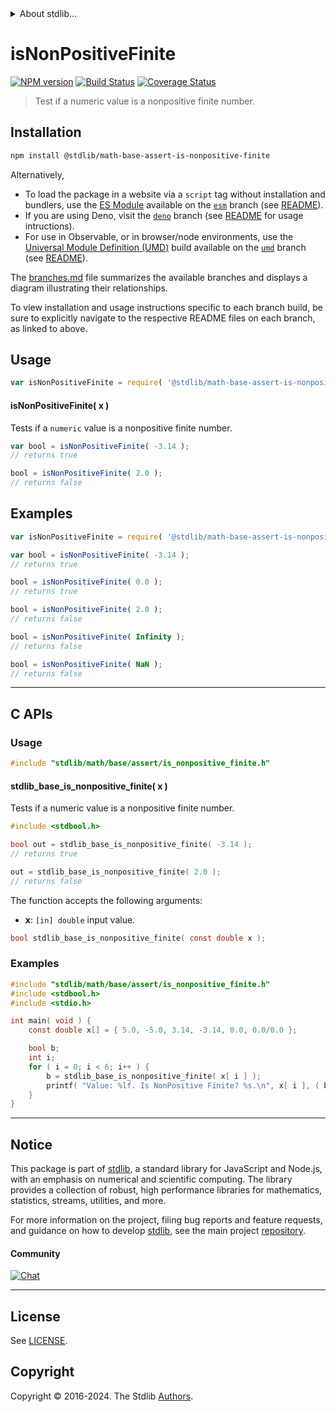 <!--

@license Apache-2.0

Copyright (c) 2022 The Stdlib Authors.

Licensed under the Apache License, Version 2.0 (the "License");
you may not use this file except in compliance with the License.
You may obtain a copy of the License at

   http://www.apache.org/licenses/LICENSE-2.0

Unless required by applicable law or agreed to in writing, software
distributed under the License is distributed on an "AS IS" BASIS,
WITHOUT WARRANTIES OR CONDITIONS OF ANY KIND, either express or implied.
See the License for the specific language governing permissions and
limitations under the License.

-->


<details>
  <summary>
    About stdlib...
  </summary>
  <p>We believe in a future in which the web is a preferred environment for numerical computation. To help realize this future, we've built stdlib. stdlib is a standard library, with an emphasis on numerical and scientific computation, written in JavaScript (and C) for execution in browsers and in Node.js.</p>
  <p>The library is fully decomposable, being architected in such a way that you can swap out and mix and match APIs and functionality to cater to your exact preferences and use cases.</p>
  <p>When you use stdlib, you can be absolutely certain that you are using the most thorough, rigorous, well-written, studied, documented, tested, measured, and high-quality code out there.</p>
  <p>To join us in bringing numerical computing to the web, get started by checking us out on <a href="https://github.com/stdlib-js/stdlib">GitHub</a>, and please consider <a href="https://opencollective.com/stdlib">financially supporting stdlib</a>. We greatly appreciate your continued support!</p>
</details>

# isNonPositiveFinite

[![NPM version][npm-image]][npm-url] [![Build Status][test-image]][test-url] [![Coverage Status][coverage-image]][coverage-url] <!-- [![dependencies][dependencies-image]][dependencies-url] -->

> Test if a numeric value is a nonpositive finite number.

<section class="installation">

## Installation

```bash
npm install @stdlib/math-base-assert-is-nonpositive-finite
```

Alternatively,

-   To load the package in a website via a `script` tag without installation and bundlers, use the [ES Module][es-module] available on the [`esm`][esm-url] branch (see [README][esm-readme]).
-   If you are using Deno, visit the [`deno`][deno-url] branch (see [README][deno-readme] for usage intructions).
-   For use in Observable, or in browser/node environments, use the [Universal Module Definition (UMD)][umd] build available on the [`umd`][umd-url] branch (see [README][umd-readme]).

The [branches.md][branches-url] file summarizes the available branches and displays a diagram illustrating their relationships.

To view installation and usage instructions specific to each branch build, be sure to explicitly navigate to the respective README files on each branch, as linked to above.

</section>

<section class="usage">

## Usage

```javascript
var isNonPositiveFinite = require( '@stdlib/math-base-assert-is-nonpositive-finite' );
```

#### isNonPositiveFinite( x )

Tests if a `numeric` value is a nonpositive finite number.

```javascript
var bool = isNonPositiveFinite( -3.14 );
// returns true

bool = isNonPositiveFinite( 2.0 );
// returns false
```

</section>

<!-- /.usage -->

<section class="notes">

</section>

<!-- /.notes -->

<section class="examples">

## Examples

<!-- eslint no-undef: "error" -->

```javascript
var isNonPositiveFinite = require( '@stdlib/math-base-assert-is-nonpositive-finite' );

var bool = isNonPositiveFinite( -3.14 );
// returns true

bool = isNonPositiveFinite( 0.0 );
// returns true

bool = isNonPositiveFinite( 2.0 );
// returns false

bool = isNonPositiveFinite( Infinity );
// returns false

bool = isNonPositiveFinite( NaN );
// returns false
```

</section>

<!-- /.examples -->

<!-- C interface documentation. -->

* * *

<section class="c">

## C APIs

<!-- Section to include introductory text. Make sure to keep an empty line after the intro `section` element and another before the `/section` close. -->

<section class="intro">

</section>

<!-- /.intro -->

<!-- C usage documentation. -->

<section class="usage">

### Usage

```c
#include "stdlib/math/base/assert/is_nonpositive_finite.h"
```

#### stdlib_base_is_nonpositive_finite( x )

Tests if a numeric value is a nonpositive finite number.

```c
#include <stdbool.h>

bool out = stdlib_base_is_nonpositive_finite( -3.14 );
// returns true

out = stdlib_base_is_nonpositive_finite( 2.0 );
// returns false
```

The function accepts the following arguments:

-   **x**: `[in] double` input value.

```c
bool stdlib_base_is_nonpositive_finite( const double x );
```

</section>

<!-- /.usage -->

<!-- C API usage notes. Make sure to keep an empty line after the `section` element and another before the `/section` close. -->

<section class="notes">

</section>

<!-- /.notes -->

<!-- C API usage examples. -->

<section class="examples">

### Examples

```c
#include "stdlib/math/base/assert/is_nonpositive_finite.h"
#include <stdbool.h>
#include <stdio.h>

int main( void ) {
    const double x[] = { 5.0, -5.0, 3.14, -3.14, 0.0, 0.0/0.0 };

    bool b;
    int i;
    for ( i = 0; i < 6; i++ ) {
        b = stdlib_base_is_nonpositive_finite( x[ i ] );
        printf( "Value: %lf. Is NonPositive Finite? %s.\n", x[ i ], ( b ) ? "True" : "False" );
    }
}
```

</section>

<!-- /.examples -->

</section>

<!-- /.c -->

<!-- Section for related `stdlib` packages. Do not manually edit this section, as it is automatically populated. -->

<section class="related">

</section>

<!-- /.related -->

<!-- Section for all links. Make sure to keep an empty line after the `section` element and another before the `/section` close. -->


<section class="main-repo" >

* * *

## Notice

This package is part of [stdlib][stdlib], a standard library for JavaScript and Node.js, with an emphasis on numerical and scientific computing. The library provides a collection of robust, high performance libraries for mathematics, statistics, streams, utilities, and more.

For more information on the project, filing bug reports and feature requests, and guidance on how to develop [stdlib][stdlib], see the main project [repository][stdlib].

#### Community

[![Chat][chat-image]][chat-url]

---

## License

See [LICENSE][stdlib-license].


## Copyright

Copyright &copy; 2016-2024. The Stdlib [Authors][stdlib-authors].

</section>

<!-- /.stdlib -->

<!-- Section for all links. Make sure to keep an empty line after the `section` element and another before the `/section` close. -->

<section class="links">

[npm-image]: http://img.shields.io/npm/v/@stdlib/math-base-assert-is-nonpositive-finite.svg
[npm-url]: https://npmjs.org/package/@stdlib/math-base-assert-is-nonpositive-finite

[test-image]: https://github.com/stdlib-js/math-base-assert-is-nonpositive-finite/actions/workflows/test.yml/badge.svg?branch=v0.3.0
[test-url]: https://github.com/stdlib-js/math-base-assert-is-nonpositive-finite/actions/workflows/test.yml?query=branch:v0.3.0

[coverage-image]: https://img.shields.io/codecov/c/github/stdlib-js/math-base-assert-is-nonpositive-finite/main.svg
[coverage-url]: https://codecov.io/github/stdlib-js/math-base-assert-is-nonpositive-finite?branch=main

<!--

[dependencies-image]: https://img.shields.io/david/stdlib-js/math-base-assert-is-nonpositive-finite.svg
[dependencies-url]: https://david-dm.org/stdlib-js/math-base-assert-is-nonpositive-finite/main

-->

[chat-image]: https://img.shields.io/gitter/room/stdlib-js/stdlib.svg
[chat-url]: https://app.gitter.im/#/room/#stdlib-js_stdlib:gitter.im

[stdlib]: https://github.com/stdlib-js/stdlib

[stdlib-authors]: https://github.com/stdlib-js/stdlib/graphs/contributors

[umd]: https://github.com/umdjs/umd
[es-module]: https://developer.mozilla.org/en-US/docs/Web/JavaScript/Guide/Modules

[deno-url]: https://github.com/stdlib-js/math-base-assert-is-nonpositive-finite/tree/deno
[deno-readme]: https://github.com/stdlib-js/math-base-assert-is-nonpositive-finite/blob/deno/README.md
[umd-url]: https://github.com/stdlib-js/math-base-assert-is-nonpositive-finite/tree/umd
[umd-readme]: https://github.com/stdlib-js/math-base-assert-is-nonpositive-finite/blob/umd/README.md
[esm-url]: https://github.com/stdlib-js/math-base-assert-is-nonpositive-finite/tree/esm
[esm-readme]: https://github.com/stdlib-js/math-base-assert-is-nonpositive-finite/blob/esm/README.md
[branches-url]: https://github.com/stdlib-js/math-base-assert-is-nonpositive-finite/blob/main/branches.md

[stdlib-license]: https://raw.githubusercontent.com/stdlib-js/math-base-assert-is-nonpositive-finite/main/LICENSE

<!-- <related-links> -->

<!-- </related-links> -->

</section>

<!-- /.links -->
